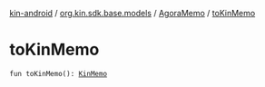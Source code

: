 [kin-android](../../index.md) / [org.kin.sdk.base.models](../index.md) / [AgoraMemo](index.md) / [toKinMemo](./to-kin-memo.md)

# toKinMemo

`fun toKinMemo(): `[`KinMemo`](../-kin-memo/index.md)